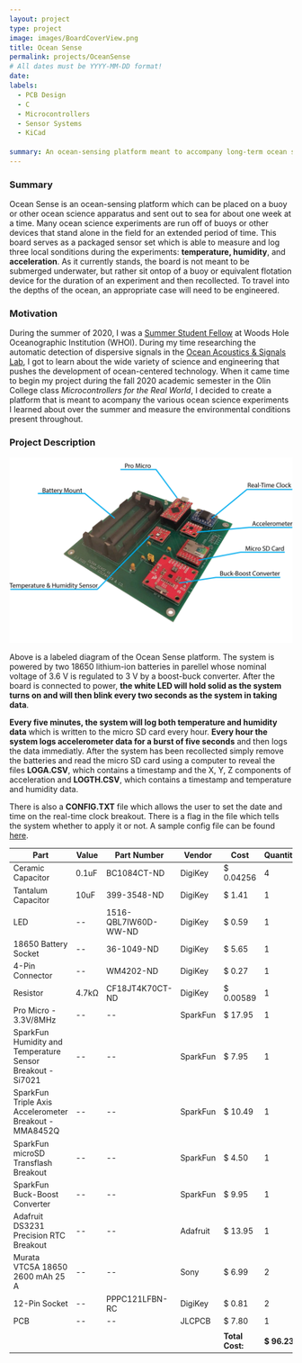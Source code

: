 ```yaml
---
layout: project
type: project
image: images/BoardCoverView.png
title: Ocean Sense
permalink: projects/OceanSense
# All dates must be YYYY-MM-DD format!
date:
labels:
  - PCB Design
  - C
  - Microcontrollers
  - Sensor Systems
  - KiCad

summary: An ocean-sensing platform meant to accompany long-term ocean science experiments in the field and track environmental conditions.
---
```


<h3>Summary</h3>

Ocean Sense is an ocean-sensing platform which can be placed on a buoy or other ocean science apparatus and sent out to sea for about one week at a time. Many ocean science experiments are run off of buoys or other devices that stand alone in the field for an extended period of time. This board serves as a packaged sensor set which is able to measure and log three local sonditions during the experiments: <b>temperature, humidity</b>, and <b>acceleration</b>. As it currently stands, the board is not meant to be submerged underwater, but rather sit ontop of a buoy or equivalent flotation device for the duration of an experiment and then recollected. To travel into the depths of the ocean, an appropriate case will need to be engineered.

<h3>Motivation</h3>

During the summer of 2020, I was a <a href="https://www.whoi.edu/what-we-do/educate/undergraduate-programs/summer-student-fellowship/">Summer Student Fellow</a> at Woods Hole Oceanographic Institution (WHOI). During my time researching the automatic detection of dispersive signals in the <a href="http://www.oal.whoi.edu/">Ocean Acoustics & Signals Lab</a>, I got to learn about the wide variety of science and engineering that pushes the development of ocean-centered technology. When it came time to begin my project during the fall 2020 academic semester in the Olin College class <i>Microcontrollers for the Real World</i>, I decided to create a platform that is meant to acompany the various ocean science experiments I learned about over the summer and measure the environmental conditions present throughout.

<h3>Project Description</h3>

<img class="ui centered image" src="../images/Board.png">

Above is a labeled diagram of the Ocean Sense platform. The system is powered by two 18650 lithium-ion batteries in parellel whose nominal voltage of 3.6 V is regulated to 3 V by a boost-buck converter. After the board is connected to power, <b>the white LED will hold solid as the system turns on and will then blink every two seconds as the system in taking data</b>.

<b>Every five minutes, the system will log both temperature and humidity data</b> which is written to the micro SD card every hour. <b>Every hour the system logs accelerometer data for a burst of five seconds</b> and then logs the data immediatly. After the system has been recollected simply remove the batteries and read the micro SD card using a computer to reveal the files <b>LOGA.CSV</b>, which contains a timestamp and the X, Y, Z components of acceleration and <b>LOGTH.CSV</b>, which contains a timestamp and temperature and humidity data.

There is also a <b>CONFIG.TXT</b> file which allows the user to set the date and time on the real-time clock breakout. There is a flag in the file which tells the system whether to apply it or not. A sample config file can be found <a href="../code/CONFIG.TXT" download>here</a>.

<table class="ui celled table">
  <thead>
    <tr><th>Part</th>
    <th>Value</th>
    <th>Part Number</th>
    <th>Vendor</th>
    <th>Cost</th>
    <th>Quantity</th>
  </tr></thead>
  <tbody>
    <tr>
      <td data-label="Part">Ceramic Capacitor</td>
      <td data-label="Value">0.1uF</td>
      <td data-label="Part Number">BC1084CT-ND</td>
      <td data-label="Vendor">DigiKey</td>
      <td data-label="Cost">$ 0.04256</td>
      <td data-label="Quantity">4</td>
    </tr>
    <tr>
      <td data-label="Part">Tantalum Capacitor</td>
      <td data-label="Value">10uF</td>
      <td data-label="Part Number">399-3548-ND</td>
      <td data-label="Vendor">DigiKey</td>
      <td data-label="Cost">$ 1.41</td>
      <td data-label="Quantity">1</td>
    </tr>
    <tr>
      <td data-label="Part">LED</td>
      <td data-label="Value">--</td>
      <td data-label="Part Number">1516-QBL7IW60D-WW-ND</td>
      <td data-label="Vendor">DigiKey</td>
      <td data-label="Cost">$ 0.59</td>
      <td data-label="Quantity">1</td>
    </tr>
    <tr>
      <td data-label="Part">18650 Battery Socket</td>
      <td data-label="Value">--</td>
      <td data-label="Part Number">36-1049-ND</td>
      <td data-label="Vendor">DigiKey</td>
      <td data-label="Cost">$ 5.65</td>
      <td data-label="Quantity">1</td>
    </tr>
    <tr>
      <td data-label="Part">4-Pin Connector</td>
      <td data-label="Value">--</td>
      <td data-label="Part Number">WM4202-ND</td>
      <td data-label="Vendor">DigiKey</td>
      <td data-label="Cost">$ 0.27</td>
      <td data-label="Quantity">1</td>
    </tr>
    <tr>
      <td data-label="Part">Resistor</td>
      <td data-label="Value">4.7kΩ</td>
      <td data-label="Part Number">CF18JT4K70CT-ND</td>
      <td data-label="Vendor">DigiKey</td>
      <td data-label="Cost">$ 0.00589</td>
      <td data-label="Quantity">1</td>
    </tr>
    <tr>
      <td data-label="Part">Pro Micro - 3.3V/8MHz</td>
      <td data-label="Value">--</td>
      <td data-label="Part Number">--</td>
      <td data-label="Vendor">SparkFun</td>
      <td data-label="Cost">$ 17.95</td>
      <td data-label="Quantity">1</td>
    </tr>
    <tr>
      <td data-label="Part">SparkFun Humidity and Temperature Sensor Breakout - Si7021</td>
      <td data-label="Value">--</td>
      <td data-label="Part Number">--</td>
      <td data-label="Vendor">SparkFun</td>
      <td data-label="Cost">$ 7.95</td>
      <td data-label="Quantity">1</td>
    </tr>
    <tr>
      <td data-label="Part">SparkFun Triple Axis Accelerometer Breakout - MMA8452Q</td>
      <td data-label="Value">--</td>
      <td data-label="Part Number">--</td>
      <td data-label="Vendor">SparkFun</td>
      <td data-label="Cost">$ 10.49</td>
      <td data-label="Quantity">1</td>
    </tr>
    <tr>
      <td data-label="Part">SparkFun microSD Transflash Breakout</td>
      <td data-label="Value">--</td>
      <td data-label="Part Number">--</td>
      <td data-label="Vendor">SparkFun</td>
      <td data-label="Cost">$ 4.50</td>
      <td data-label="Quantity">1</td>
    </tr>
    <tr>
      <td data-label="Part">SparkFun Buck-Boost Converter</td>
      <td data-label="Value">--</td>
      <td data-label="Part Number">--</td>
      <td data-label="Vendor">SparkFun</td>
      <td data-label="Cost">$ 9.95</td>
      <td data-label="Quantity">1</td>
    </tr>
    <tr>
      <td data-label="Part">Adafruit DS3231 Precision RTC Breakout</td>
      <td data-label="Value">--</td>
      <td data-label="Part Number">--</td>
      <td data-label="Vendor">Adafruit</td>
      <td data-label="Cost">$ 13.95</td>
      <td data-label="Quantity">1</td>
    </tr>
    <tr>
      <td data-label="Part">Murata VTC5A 18650 2600 mAh 25 A</td>
      <td data-label="Value">--</td>
      <td data-label="Part Number">--</td>
      <td data-label="Vendor">Sony</td>
      <td data-label="Cost">$ 6.99</td>
      <td data-label="Quantity">2</td>
    </tr>
    <tr>
      <td data-label="Part">12-Pin Socket</td>
      <td data-label="Value">--</td>
      <td data-label="Part Number">PPPC121LFBN-RC</td>
      <td data-label="Vendor">DigiKey</td>
      <td data-label="Cost">$ 0.81</td>
      <td data-label="Quantity">2</td>
    </tr>
    <tr>
      <td data-label="Part">PCB</td>
      <td data-label="Value">--</td>
      <td data-label="Part Number">--</td>
      <td data-label="Vendor">JLCPCB</td>
      <td data-label="Cost">$ 7.80</td>
      <td data-label="Quantity">1</td>
    </tr>
    <tr>
      <td data-label="Part"></td>
      <td data-label="Value"></td>
      <td data-label="Part Number"></td>
      <td data-label="Vendor"></td>
      <td data-label="Cost"></td>
      <td data-label="Quantity"></td>
    </tr>
    <tr>
      <td data-label="Part"></td>
      <td data-label="Value"></td>
      <td data-label="Part Number"></td>
      <td data-label="Vendor"></td>
      <td data-label="Cost"><b>Total Cost: </b></td>
      <td data-label="Quantity"><b>$ 96.23</b></td>
    </tr>
  </tbody>
</table>